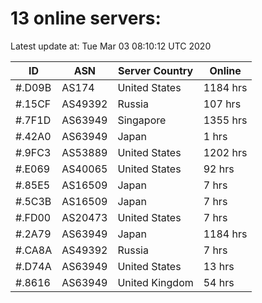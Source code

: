 # 13 online servers:

Latest update at: Tue Mar 03 08:10:12 UTC 2020

| ID | ASN | Server Country | Online |
| -- | --- | -------------- | ------ |
| #.D09B | AS174 | United States | 1184 hrs |
| #.15CF | AS49392 | Russia | 107 hrs |
| #.7F1D | AS63949 | Singapore | 1355 hrs |
| #.42A0 | AS63949 | Japan | 1 hrs |
| #.9FC3 | AS53889 | United States | 1202 hrs |
| #.E069 | AS40065 | United States | 92 hrs |
| #.85E5 | AS16509 | Japan | 7 hrs |
| #.5C3B | AS16509 | Japan | 7 hrs |
| #.FD00 | AS20473 | United States | 7 hrs |
| #.2A79 | AS63949 | Japan | 1184 hrs |
| #.CA8A | AS49392 | Russia | 7 hrs |
| #.D74A | AS63949 | United States | 13 hrs |
| #.8616 | AS63949 | United Kingdom | 54 hrs |

